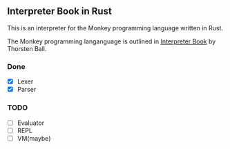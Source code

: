 ## Interpreter Book in Rust

This is an interpreter for the Monkey programming language written in Rust.

The Monkey programming langanguage is outlined in [Interpreter Book](https://interpreterbook.com) by Thorsten Ball.

### Done
- [x] Lexer
- [x] Parser

### TODO
- [ ] Evaluator
- [ ] REPL
- [ ] VM(maybe)
